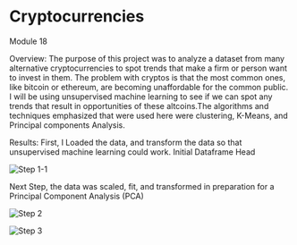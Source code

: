 # Cryptocurrencies
Module 18

Overview: 
The purpose of this project was to analyze a dataset from many alternative cryptocurrencies to spot trends that make a firm or person want to invest in them. The problem with cryptos is that the most common ones, like bitcoin or ethereum, are becoming unaffordable for the common public. I will be using unsupervised machine learning to see if we can spot any trends that result in opportunities of these altcoins.The algorithms and techniques emphasized that were used here were clustering, K-Means, and Principal components Analysis. 


Results: 
First, I Loaded the data, and transform the data so that unsupervised machine learning could work.
Initial Dataframe Head 

![Step 1-1](https://user-images.githubusercontent.com/95897182/166161180-143985d3-f57a-4e6b-a202-8242241a1524.png)

Next Step, the data was scaled, fit, and transformed in preparation for a Principal Component Analysis (PCA)

![Step 2](https://user-images.githubusercontent.com/95897182/166161324-c933bd40-fb31-4ecb-89a6-2cf658dc65ca.png)

![Step 3](https://user-images.githubusercontent.com/95897182/166161396-0312b935-7621-43ea-bc47-b73ddc120e7d.png)



